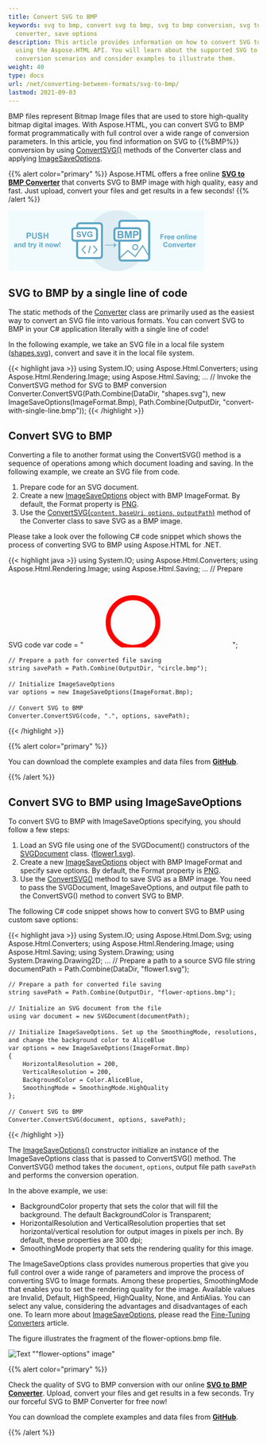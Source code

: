 ```yaml
---
title: Convert SVG to BMP
keywords: svg to bmp, convert svg to bmp, svg to bmp conversion, svg to bmp
  converter, save options
description: This article provides information on how to convert SVG to BMP
  using the Aspose.HTML API. You will learn about the supported SVG to BMP
  conversion scenarios and consider examples to illustrate them.
weight: 40
type: docs
url: /net/converting-between-formats/svg-to-bmp/
lastmod: 2021-09-03
---
```

<link href="./../../style.css" rel="stylesheet" type="text/css" />

BMP files represent Bitmap Image files that are used to store high-quality bitmap digital images. With Aspose.HTML, you can convert SVG to BMP format programmatically with full control over a wide range of conversion parameters. In this article, you find information on SVG to {{%BMP%}} conversion by using [ConvertSVG()](https://apireference.aspose.com/html/net/aspose.html.converters/converter/methods/convertsvg/index) methods of the Converter class and applying  [ImageSaveOptions](https://apireference.aspose.com/net/html/aspose.html.saving/imagesaveoptions).

{{% alert color="primary" %}}
Aspose.HTML offers a free online <a href="https://products.aspose.app/svg/en/conversion/svg-to-bmp" target="_blank">**SVG to BMP Converter**</a> that converts SVG to BMP image with high quality, easy and fast. Just upload, convert your files and get results in a few seconds!
{{% /alert %}}

<a href="https://products.aspose.app/svg/en/conversion/svg-to-bmp" target="_blank">![Text "Banner SVG to BMP Converter"](svg-to-bmp.png#center)</a>

## **SVG to BMP by a single line of code**

The static methods of the [Converter](https://apireference.aspose.com/net/html/aspose.html.converters/converter) class are primarily used as the easiest way to convert an SVG file into various formats. You can convert SVG to BMP in your C# application literally with a single line of code!

In the following example, we take an SVG file in a local file system ([shapes.svg](/html/net/converting-between-formats/svg-to-jpg/shapes.svg)), convert and save it in the local file system.

{{< highlight java >}}
using System.IO;
using Aspose.Html.Converters;
using Aspose.Html.Rendering.Image;
using Aspose.Html.Saving;
...
     // Invoke the ConvertSVG method for SVG to BMP conversion          
     Converter.ConvertSVG(Path.Combine(DataDir, "shapes.svg"), new ImageSaveOptions(ImageFormat.Bmp), Path.Combine(OutputDir, "convert-with-single-line.bmp"));
{{< /highlight >}}

## **Convert SVG to BMP**
Converting a file to another format using the ConvertSVG() method is a sequence of operations among which document loading and saving. In the following example, we create an SVG file from code. 

1. Prepare code for an SVG document.
1. Create a new [ImageSaveOptions](https://apireference.aspose.com/net/html/aspose.html.saving/imagesaveoptions) object with BMP ImageFormat. By default, the Format property is [PNG](https://apireference.aspose.com/html/net/aspose.html.rendering.image/imageformat).
1. Use the [ConvertSVG(`content`, `baseUri`, `options`, `outputPath`)](https://apireference.aspose.com/html/net/aspose.html.converters.converter/convertsvg/methods/51) method of the Converter class to save SVG as a BMP image. 

Please take a look over the following C# code snippet which shows the process of converting SVG to BMP using Aspose.HTML for .NET.

{{< highlight java >}}
using System.IO;
using Aspose.Html.Converters;
using Aspose.Html.Rendering.Image;
using Aspose.Html.Saving;
...
    // Prepare SVG code 
    var code = "<svg xmlns='http://www.w3.org/2000/svg'>" +
               "<circle cx ='100' cy ='100' r ='50' fill='none' stroke='red' stroke-width='10' />" +
               "</svg>";

    // Prepare a path for converted file saving 
    string savePath = Path.Combine(OutputDir, "circle.bmp");
    
    // Initialize ImageSaveOptions 
    var options = new ImageSaveOptions(ImageFormat.Bmp);
    
    // Convert SVG to BMP
    Converter.ConvertSVG(code, ".", options, savePath);
{{< /highlight >}}

{{% alert color="primary" %}} 

You can download the complete examples and data files from [**GitHub**](https://github.com/aspose-html/Aspose.HTML-Documentation/tree/main/content/tests-net).

{{% /alert %}}

## **Convert SVG to BMP using ImageSaveOptions**

To convert SVG to BMP with ImageSaveOptions specifying, you should follow a few steps: 

1. Load an SVG file using one of the SVGDocument() constructors of the [SVGDocument](https://apireference.aspose.com/net/html/aspose.html.dom.svg/svgdocument) class. ([flower1.svg](/html/net/converting-between-formats/svg-to-png/flower1.svg)). 
1. Create a new [ImageSaveOptions](https://apireference.aspose.com/net/html/aspose.html.saving/imagesaveoptions) object with BMP ImageFormat and specify save options. By default, the Format property is [PNG](https://apireference.aspose.com/html/net/aspose.html.rendering.image/imageformat).
1. Use the [ConvertSVG()](https://apireference.aspose.com/html/net/aspose.html.converters.converter/convertsvg/methods/3) method to save SVG as a BMP image. You need to pass the SVGDocument, ImageSaveOptions, and output file path to the ConvertSVG() method to convert SVG to BMP.

The following C# code snippet shows how to convert SVG to BMP using custom save options:

{{< highlight java >}}
using System.IO;
using Aspose.Html.Dom.Svg;
using Aspose.Html.Converters;
using Aspose.Html.Rendering.Image;
using Aspose.Html.Saving;
using System.Drawing;
using System.Drawing.Drawing2D;
...
    // Prepare a path to a source SVG file
    string documentPath = Path.Combine(DataDir, "flower1.svg");

    // Prepare a path for converted file saving 
    string savePath = Path.Combine(OutputDir, "flower-options.bmp");
    
    // Initialize an SVG document from the file
    using var document = new SVGDocument(documentPath);
    
    // Initialize ImageSaveOptions. Set up the SmoothingMode, resolutions, and change the background color to AliceBlue 
    var options = new ImageSaveOptions(ImageFormat.Bmp)
    {
        HorizontalResolution = 200,
        VerticalResolution = 200,
        BackgroundColor = Color.AliceBlue,
        SmoothingMode = SmoothingMode.HighQuality
    };           
    
    // Convert SVG to BMP
    Converter.ConvertSVG(document, options, savePath);
{{< /highlight >}}

The [ImageSaveOptions()](https://apireference.aspose.com/html/net/aspose.html.saving/imagesaveoptions/constructors/main) constructor initialize an instance of the ImageSaveOptions class that is passed to ConvertSVG() method. The ConvertSVG() method takes the `document`, `options`,  output file path `savePath` and performs the conversion operation.

In the above example, we use:
 - BackgroundColor property that sets the color that will fill the background. The default BackgroundColor is Transparent;
 - HorizontalResolution and VerticalResolution properties that set horizontal/vertical resolution for output images in pixels per inch. By default, these properties are 300 dpi;
 - SmoothingMode property that sets the rendering quality for this image.

The ImageSaveOptions class provides numerous properties that give you full control over a wide range of parameters and improve the process of converting SVG to Image formats. Among these properties, SmoothingMode that enables you to set the rendering quality for the image.  Available values are Invalid, Default, HighSpeed, HighQuality, None, and AntiAlias. You can select any value, considering the advantages and disadvantages of each one. To learn more about [ImageSaveOptions](https://apireference.aspose.com/net/html/aspose.html.saving/imagesaveoptions), please read the [Fine-Tuning Converters](/html/net/converting-between-formats/fine-tuning-converters/) article.

The figure illustrates the fragment of the flower-options.bmp file.

![Text ""flower-options" image"](../flower-options.png#center)



{{% alert color="primary" %}} 

Check the quality of SVG to BMP conversion with our online [**SVG to BMP Converter**](https://products.aspose.app/svg/en/conversion/svg-to-bmp). Upload, convert your files and get results in a few seconds. Try our forceful SVG to BMP Converter for free now!

You can download the complete examples and data files from [**GitHub**](https://github.com/aspose-html/Aspose.HTML-Documentation/tree/main/content/tests-net).

{{% /alert %}}







